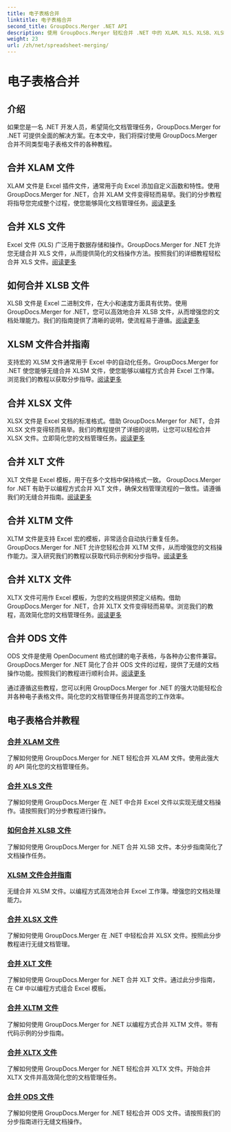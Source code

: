 ```yaml
---
title: 电子表格合并
linktitle: 电子表格合并
second_title: GroupDocs.Merger .NET API
description: 使用 GroupDocs.Merger 轻松合并 .NET 中的 XLAM、XLS、XLSB、XLSM、XLSX、XLT、XLTM、XLTX 和 ODS 文件。简化文档管理任务。
weight: 23
url: /zh/net/spreadsheet-merging/
---
```


# 电子表格合并


## 介绍

如果您是一名 .NET 开发人员，希望简化文档管理任务，GroupDocs.Merger for .NET 可提供全面的解决方案。在本文中，我们将探讨使用 GroupDocs.Merger 合并不同类型电子表格文件的各种教程。

## 合并 XLAM 文件
XLAM 文件是 Excel 插件文件，通常用于向 Excel 添加自定义函数和特性。使用 GroupDocs.Merger for .NET，合并 XLAM 文件变得轻而易举。我们的分步教程将指导您完成整个过程，使您能够简化文档管理任务。[阅读更多](./merge-xlam-files/)

## 合并 XLS 文件
Excel 文件 (XLS) 广泛用于数据存储和操作。GroupDocs.Merger for .NET 允许您无缝合并 XLS 文件，从而提供简化的文档操作方法。按照我们的详细教程轻松合并 XLS 文件。[阅读更多](./merging-xls-files/)

## 如何合并 XLSB 文件
XLSB 文件是 Excel 二进制文件，在大小和速度方面具有优势。使用 GroupDocs.Merger for .NET，您可以高效地合并 XLSB 文件，从而增强您的文档处理能力。我们的指南提供了清晰的说明，使流程易于遵循。[阅读更多](./how-to-merge-xlsb-files/)

## XLSM 文件合并指南
支持宏的 XLSM 文件通常用于 Excel 中的自动化任务。GroupDocs.Merger for .NET 使您能够无缝合并 XLSM 文件，使您能够以编程方式合并 Excel 工作簿。浏览我们的教程以获取分步指导。[阅读更多](./guide-merging-xlsm-files/)

## 合并 XLSX 文件
XLSX 文件是 Excel 文档的标准格式。借助 GroupDocs.Merger for .NET，合并 XLSX 文件变得轻而易举。我们的教程提供了详细的说明，让您可以轻松合并 XLSX 文件。立即简化您的文档管理任务。[阅读更多](./merging-xlsx-files/)

## 合并 XLT 文件
XLT 文件是 Excel 模板，用于在多个文档中保持格式一致。 GroupDocs.Merger for .NET 有助于以编程方式合并 XLT 文件，确保文档管理流程的一致性。请遵循我们的无缝合并指南。[阅读更多](./merge-xlt-files/)

## 合并 XLTM 文件
XLTM 文件是支持 Excel 宏的模板，非常适合自动执行重复任务。 GroupDocs.Merger for .NET 允许您轻松合并 XLTM 文件，从而增强您的文档操作能力。深入研究我们的教程以获取代码示例和分步指导。[阅读更多](./merging-xltm-files/)

## 合并 XLTX 文件
XLTX 文件可用作 Excel 模板，为您的文档提供预定义结构。借助 GroupDocs.Merger for .NET，合并 XLTX 文件变得轻而易举。浏览我们的教程，高效简化您的文档管理任务。[阅读更多](./merge-xltx-files/)

## 合并 ODS 文件
ODS 文件是使用 OpenDocument 格式创建的电子表格，与各种办公套件兼容。GroupDocs.Merger for .NET 简化了合并 ODS 文件的过程，提供了无缝的文档操作功能。按照我们的教程进行顺利合并。[阅读更多](./merging-ods-files/)

通过遵循这些教程，您可以利用 GroupDocs.Merger for .NET 的强大功能轻松合并各种电子表格文件。简化您的文档管理任务并提高您的工作效率。
## 电子表格合并教程
### [合并 XLAM 文件](./merge-xlam-files/)
了解如何使用 GroupDocs.Merger for .NET 轻松合并 XLAM 文件。使用此强大的 API 简化您的文档管理任务。
### [合并 XLS 文件](./merging-xls-files/)
了解如何使用 GroupDocs.Merger 在 .NET 中合并 Excel 文件以实现无缝文档操作。请按照我们的分步教程进行操作。
### [如何合并 XLSB 文件](./how-to-merge-xlsb-files/)
了解如何使用 GroupDocs.Merger for .NET 合并 XLSB 文件。本分步指南简化了文档操作任务。
### [XLSM 文件合并指南](./guide-merging-xlsm-files/)
无缝合并 XLSM 文件。以编程方式高效地合并 Excel 工作簿。增强您的文档处理能力。
### [合并 XLSX 文件](./merging-xlsx-files/)
了解如何使用 GroupDocs.Merger 在 .NET 中轻松合并 XLSX 文件。按照此分步教程进行无缝文档管理。
### [合并 XLT 文件](./merge-xlt-files/)
了解如何使用 GroupDocs.Merger for .NET 合并 XLT 文件。通过此分步指南，在 C# 中以编程方式组合 Excel 模板。
### [合并 XLTM 文件](./merging-xltm-files/)
了解如何使用 GroupDocs.Merger for .NET 以编程方式合并 XLTM 文件。带有代码示例的分步指南。
### [合并 XLTX 文件](./merge-xltx-files/)
了解如何使用 GroupDocs.Merger for .NET 轻松合并 XLTX 文件。开始合并 XLTX 文件并高效简化您的文档管理任务。
### [合并 ODS 文件](./merging-ods-files/)
了解如何使用 GroupDocs.Merger for .NET 轻松合并 ODS 文件。请按照我们的分步指南进行无缝文档操作。